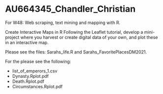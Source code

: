 # AU664345_Chandler_Christian
For W48: Web scraping, text mining and mapping with R.

Create Interactive Maps in R Following the Leaflet tutorial, develop a mini-project where you harvest or create digital data of your own, and plot these in an interactive map.

Please see the files: Sarahs_life.R and Sarahs_FavoritePlacesDM2021.

For the please see the following:
- list_of_emperors_1.csv
- Dynasty.Rplot.pdf
- Death.Rplot.pdf
- Circumstances.Rplot.pdf
